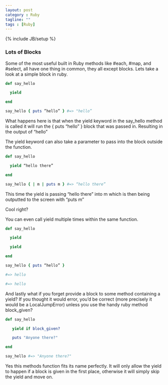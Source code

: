 ```yaml
---
layout: post
category : Ruby
tagline: ""
tags : [Ruby]
---
```

{% include JB/setup %}

### Lots of Blocks ###

Some of the most useful built in Ruby methods like #each, #map, and #select, all have one thing in common, they all except blocks. Lets take a look at a simple block in ruby.

```ruby
def say_hello

  yield

end

say_hello { puts ”hello” } #=> "hello”
```

What happens here is that when the yield keyword in the say_hello method is called it will run the { puts “hello” } block that was passed in. Resulting in the output of “hello”

The yield keyword can also take a parameter to pass into the block outside the function.

```ruby
def say_hello

  yield “hello there”

end

say_hello { | m | puts m } #=> “hello there”
```

This time the yield is passing “hello there” into m which is then being outputted to the screen with “puts m”

Cool right?

You can even call yield multiple times within the same function.
```ruby
def say_hello

  yield

  yield

end

say_hello { puts “hello” }

#=> hello

#=> hello
```
And lastly what if you forget provide a block to some method containing a yield? If you thought it would error, you’d be correct (more precisely it would be a LocalJumpError) unless you use the handy ruby method block_given?
```ruby
def say_hello

   yield if block_given?

   puts "Anyone there?"

end

say_hello #=> "Anyone there?"
```
Yes this methods function fits its name perfectly. It will only allow the yield to happen if a block is given in the first place, otherwise it will simply skip the yield and move on.